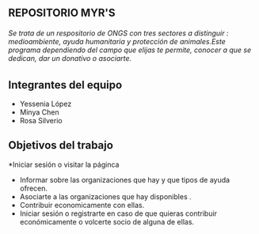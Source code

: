 ## REPOSITORIO MYR'S

###### Se trata de un respositorio de ONGS con tres sectores a distinguir : medioambiente, ayuda humanitaria y protección de animales.Este programa dependiendo del campo que elijas te permite, conocer a que se dedican, dar un donativo o asociarte.

## Integrantes del equipo

* Yessenia López
* Minya Chen
* Rosa Silverio

## Objetivos del trabajo

*Iniciar sesión o visitar la páginca
* Informar sobre las organizaciones que hay  y que tipos de ayuda ofrecen.
* Asociarte a las organizaciones que hay disponibles .
* Contribuir economicamente con ellas.
* Iniciar sesión o registrarte en caso de que quieras contribuir económicamente o volcerte socio de alguna de ellas.
